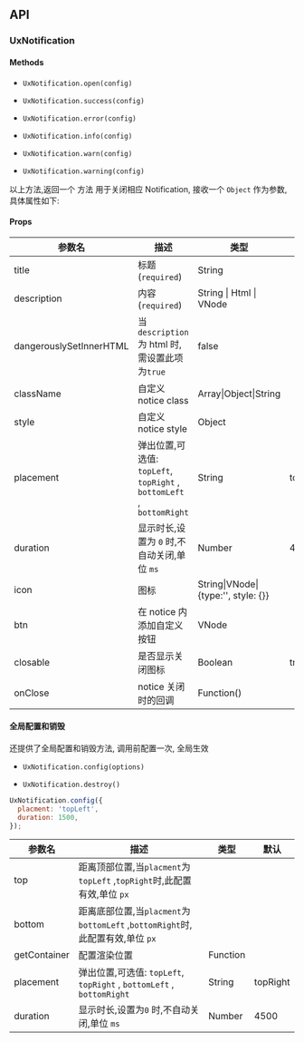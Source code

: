 ## API

### UxNotification

#### Methods

* `UxNotification.open(config)`

* `UxNotification.success(config)`

* `UxNotification.error(config)`

* `UxNotification.info(config)`

* `UxNotification.warn(config)`

* `UxNotification.warning(config)`

以上方法,返回一个 方法 用于关闭相应 Notification, 接收一个 `Object` 作为参数, 具体属性如下:

#### Props

| 参数名                  | 描述                                                                  | 类型                                | 默认     |
| ----------------------- | --------------------------------------------------------------------- | ----------------------------------- | -------- |
| title                   | 标题(`required`)                                                      | String                              |          |
| description             | 内容(`required`)                                                      | String \| Html \| VNode             |          |
| dangerouslySetInnerHTML | 当`description`为 html 时,需设置此项为`true`                          | false                               |          |
| className               | 自定义 notice class                                                   | Array\|Object\|String               |          |
| style                   | 自定义 notice style                                                   | Object                              |          |
| placement               | 弹出位置,可选值: `topLeft`, `topRight` , `bottomLeft` , `bottomRight` | String                              | topRight |
| duration                | 显示时长,设置为 `0` 时,不自动关闭,单位 `ms`                           | Number                              | 4500     |
| icon                    | 图标                                                                  | String\|VNode\|{type:'', style: {}} |          |
| btn                     | 在 notice 内添加自定义按钮                                            | VNode                               |          |
| closable                | 是否显示关闭图标                                                      | Boolean                             | true     |
| onClose                 | notice 关闭时的回调                                                   | Function()                          |          |

#### 全局配置和销毁

还提供了全局配置和销毁方法, 调用前配置一次, 全局生效

* `UxNotification.config(options)`

* `UxNotification.destroy()`

```javascript
UxNotification.config({
  placment: 'topLeft',
  duration: 1500,
});
```

| 参数名       | 描述                                                                          | 类型     | 默认     |
| ------------ | ----------------------------------------------------------------------------- | -------- | -------- |
| top          | 距离顶部位置,当`placment`为`topLeft` ,`topRight`时,此配置有效,单位 `px`       |          |          |
| bottom       | 距离底部位置,当`placment`为`bottomLeft` ,`bottomRight`时,此配置有效,单位 `px` |          |          |
| getContainer | 配置渲染位置                                                                  | Function |          |
| placement    | 弹出位置,可选值: `topLeft`, `topRight` , `bottomLeft` , `bottomRight`         | String   | topRight |
| duration     | 显示时长,设置为`0` 时,不自动关闭,单位 `ms`                                    | Number   | 4500     |
